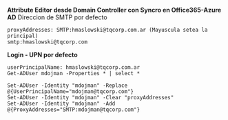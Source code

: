 **Attribute Editor desde Domain Controller con Syncro en Office365-Azure AD**
Direccion de SMTP por defecto
```
proxyAddresses: SMTP:hmaslowski@tqcorp.com.ar (Mayuscula setea la principal)
smtp:hmaslowski@tqcorp.com
```
**Login - UPN por defecto**
```
userPrincipalName: hmaslowski@tqcorp.com.ar
Get-ADUser mdojman -Properties * | select *

Set-ADUser -Identity "mdojman" -Replace @{UserPrincipalName="mdojman@tqcorp.com"}
Set-ADUser -Identity "mdojman" -Clear "proxyAddresses"
Set-ADUser -Identity "mdojman" -Add @{ProxyAddresses="SMTP:mdojman@tqcorp.com"}
```